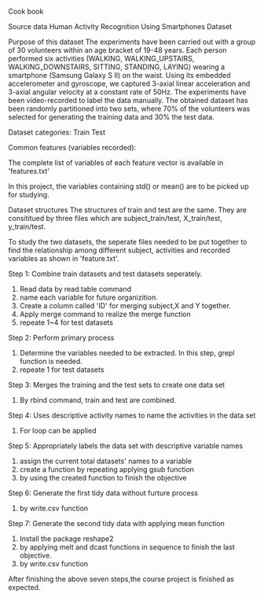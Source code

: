 Cook book

Source data
Human Activity Recognition Using Smartphones Dataset

Purpose of this dataset
The experiments have been carried out with a group of 30 volunteers within an age bracket of 19-48 years. Each person performed six activities (WALKING, WALKING_UPSTAIRS, WALKING_DOWNSTAIRS, SITTING, STANDING, LAYING) wearing a smartphone (Samsung Galaxy S II) on the waist. Using its embedded accelerometer and gyroscope, we captured 3-axial linear acceleration and 3-axial angular velocity at a constant rate of 50Hz. The experiments have been video-recorded to label the data manually. The obtained dataset has been randomly partitioned into two sets, where 70% of the volunteers was selected for generating the training data and 30% the test data.

Dataset categories:
Train
Test

Common features (variables recorded):

The complete list of variables of each feature vector is available in 'features.txt'

In this project, the variables containing std() or mean() are to be picked up for studying.

Dataset structures
The structures of train and test are the same. They are consititued by three files which are subject_train/test, X_train/test, y_train/test.

To study the two datasets, the seperate files needed to be put together to find the relationship among different subject, activities and recorded variables as shown in 'feature.txt'.

Step 1: Combine train datasets and test datasets seperately.
  1. Read data by read.table command
  2. name each variable for future organizition.
  3. Create a column called 'ID' for merging subject,X and Y together.
  4. Apply merge command to realize the merge function
  5. repeate 1~4 for test datasets

Step 2: Perform primary process
  1. Determine the variables needed to be extracted.
    In this step, grepl function is needed.
  2. repeate 1 for test datasets
  
Step 3: Merges the training and the test sets to create one data set
  1. By rbind command, train and test are combined.

Step 4: Uses descriptive activity names to name the activities in the data set
  1. For loop can be applied
  
Step 5: Appropriately labels the data set with descriptive variable names
  1. assign the current total datasets' names to a variable
  2. create a function by repeating applying gsub function
  3. by using the created function to finish the objective
  
Step 6: Generate the first tidy data without furture process
  1. by write.csv function
  
Step 7: Generate the second tidy data with applying mean function
  1. Install the package reshape2
  2. by applying melt and dcast functions in sequence to finish the last objective.
  3. by write.csv function
  
After finishing the above seven steps,the course project is finished as expected.